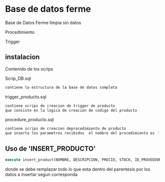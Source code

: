 # Base de datos ferme

Base de Datos Ferme limpia sin datos 

Procedimiento 

Trigger

## instalacion 

Contenido de los scrips 

Scrip_DB.sql 
```bash 
contiene la estructura de la base de datos completa
```

trigger_producto.sql
```bash 
contiene scrips de creacion de trigger de producto
que consiste en la logica de creacion de codigo del producto 
```

procedure_producto.sql
```bash 
contiene scrips de creacion deprocedimiento de producto
que inserta los parametros recibidos  el nombre del procedimiento es 'INSERT_PRODUCTO'
```
## Uso de 'INSERT_PRODUCTO'



```sql
execute insert_product(NOMBRE, DESCRIPCION, PRECIO, STOCK, ID_PROVEEDOR, ID_SUBFAMILIA_PRODUCTO, MARCA_PRODUCTO, HABILITADO,FECHA_VENCIMIENTO)
```
donde se debe remplazar todo lo que esta dentro del parentesis por los datos a insertar segun corresponda







